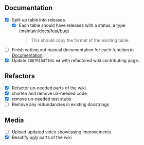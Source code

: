 ## Documentation
 - [x] Split up table into releases.
    -  [x] Each table should have releases with a status, a type (maintain/docs/feat/bug)
       > This should copy the format of the existing table.
 - [ ] Finish writing out manual documentation for each function in [Documentation](https://gh-syn.github.io/urban-cli/documentation.html).
 - [x] Update `CONTRIBUTING.md` with refactored wiki contributing page.

## Refactors
 - [x] Refactor un-needed parts of the wiki
 - [x] shorten and remove un-needed code
 - [x] remove un-needed test stubs 
 - [ ] Remove any redundancies in existing docstrings

## Media
 - [ ] Upload updated video showcasing improvements
 - [x] Beautify ugly parts of the wiki
